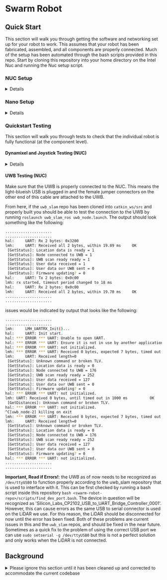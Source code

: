 




# Swarm Robot

## Quick Start

This section will walk you through getting the software and networking set up for your robot to work. This assumes that your robot has been fabricated, assembled, and all components are properly connected. Much of the setup has been automated through the bash scripts provided in this repo. Start by cloning this repository into your home directory on the Intel Nuc and running the Nuc setup script.

### NUC Setup

<details>

This setup assumes that you have either Ubuntu 18.04 or 20.04 installed on the NUC. If not, I recommend following the official Ubuntu tutorials on [installing Ubuntu desktop from USB flash drive](https://ubuntu.com/tutorials/install-ubuntu-desktop#4-boot-from-usb-flash-drive) and [creating a bootable USB stick](https://ubuntu.com/tutorials/create-a-usb-stick-on-windows#1-overview).

Once this is done, the following instructions will walk you through the necessary steps to set up the NUC.

``` BASH
cd ~
git clone https://github.com/MarineRoboticsGroup/SwarmRobot.git swarm-robot
cd ~/swarm-robot/install
bash ./nucinstall.sh
```

**The bash script may sometimes fail while building the catkin workspace.** In this case: close the terminal, open a new terminal, and rerun `bash ./nucinstall.sh`

This will install all of the basic packages required, create a catkin workspace, clone all of the required repositories into this workspace, build the workspace, and remove the original repo cloned into the home directory. In addition, this performs some of the necessary network configurations of the Nuc to allow for use of this robot in a multi-robot network.

Then to allow for the robots to operate over a common network, change the namespace variables in the robot launch files such that each robot has a unique namespace. In general you can do this by changing the line `<arg name="namespace" default="mrg1" />` to `<arg name="namespace" default="<this robot's unique namespace name>" />`.

As of now the launch file(s) required to change are:

- ~/catkin_ws/src/swarm-robot/ros/launch/swarm_teleop.launch
- ~/catkin_ws/src/dynamixel-workbench/dynamixel_workbench_controllers/launch/dynamixel_controllers.launch

In addition, you will need to modify the ROS environment variables which specify the IP address of the ROS master and the NUC you are currently using. This was partially done in the install file, but the values will need to be modified to suit your desired setup and the specific IP of the NUC you are working on. This setup guide will cover the desired IP addresses you will want to set for several possible situations.

It will be valuable to know the `ifconfig` terminal command and understand which entries correspond to wireless and wired networks. Generally, if the network interface name starts with 'wl' (e.g. 'wlp0s20f3') then it is a wireless network. If the network interface name starts with 'en' (e.g. 'enp7s0f1') then it is an ethernet connection. Note that the format of the device name varies based on the operating system being used, so may not comply with the patterns shown above.

First open your `.bashrc` file in any editor and navigate to the bottom of the file.

``` BASH
nano ~/.bashrc
```

You will see two lines which look like this, where the values in <> are actually temporary values you will **need to change**:

``` BASH
echo "export ROS_IP=<Current NUC IP>" >> ~/.bashrc
echo "export ROS_MASTER_URI=http://<Master IP>:11311" >> ~/.bashrc
```

### IP Address options (NUC Setup)

<details>

#### Running a connected network with a separate computer

This is the most recommended and expected setup, where you will run the robots in a connected network. In this arrangement there will be an additional computer (either a laptop or a desktop which is connected to the same network shared by all of the NUCs) which will be the ROS master. In this scenario you will set the following:

\<Current NUC IP> = the IP address of the NUC on the shared wireless network.
\<Master IP> = the IP address of the connected laptop or desktop on the shared wireless network.

#### Running a connected network without a separate computer

This is like the previous scenario but without the additional computer, which one would likely use for monitoring. It is not immediately clear why someone would want to do this, but it will be listed anyways.

\<Current NUC IP> = the IP address of the NUC on the shared wireless network.
\<Master IP> = the IP address of any of the NUCs on the shared wireless network. **Note**: It is important that in this configuration that all robots must have the same \<Master IP> address.

#### Running a single robot

If you intend to only run this robot independently without having it connected to any other computers over a wireless network then you can set the `Current NUC IP` and `Master IP` to the same values. This could apply to a situation where you are running multiple robots but they are not connected with eachother and are running independently of one another. Such a scenario is possible in locations where it is difficult to establish a wireless network for one reason or another.

In this configuration we're assuming that the NUC is not connected to a wireless network at all.

\<Current NUC IP> = the IP address of the NUC on the shared ethernet network.
\<Master IP> = the IP address of the NUC on the shared ethernet network.

</details>

#### Configure the connection between NUC and Nano (NUC)

Next, you will want to configure the ethernet connection between the Intel NUC and the Jetson Nano. The easiest way to do this is by first making sure the Nano is powered on and connected to the NUC via ethernet. Then open your connections as such:

``` BASH
nm-connection-editor
```

Edit the wired connection between the NUC and the Nano (commonly named 'Wired Connection 1') and navigate to the IPv4 Settings Tab. Change method to `Shared to other computers` and click in the table of addresses to add a new entry. Set the entry to the following values - Address: 10.42.0.1 / Netmask: 24 / Gateway: (leave empty). This will set it such that the IP address of the NUC on the network made over this ethernet connection will always be `10.42.0.1`.

This can be done for all of the NUCs on the network, and will not cause any issues. This is because this is only their IP address for the local network connection they have with their connected Nano, so this IP address will not be reachable for any of the other NUCs in the larger ROS network. The connections between all of the NUCs on the ROS network will be shared over some local wireless network, on which it will have a separate IP address from the local ethernet network it shares with the Nano.

Finally, for convenience it is recommended to disable automatic updates, as described in [this line](https://www.omgubuntu.co.uk/2016/02/how-to-disable-automatic-update-ubuntu).

</details>

### Nano Setup

<details>

The nano setup should be mostly uninvolved. This setup assumes that the Jetson Nano has already been setup and is bootable. If not, follow [this tutorial](https://developer.nvidia.com/embedded/learn/get-started-jetson-nano-devkit#intro) to get started with the Nano.

We will first run a setup script that installs the necessary libraries for the Nano to work with the RealSense Camera.

``` BASH
cd ~
git clone https://github.com/MarineRoboticsGroup/SwarmRobot.git swarm-robot
cd ~/swarm-robot/install
bash ./nanoinstall.sh
```

*If having issues try running `bash ./nanoinstall.sh` again*. Sometimes it doesn't fully install the first time.

From here we just need to set up the wired connection between the Nano and the NUC. Make sure that there is an ethernet connecting the two devices and then open the connections configurations with the following command.

``` BASH
nm-connection-editor
```

There should be a single connection profile that says something like 'Wired Connection 1'. Edit this connection. Navigate to the `IPv4 Settings` tab. Change `Method` to *Manual*. In the Addresses table set the first (and only) row item to `Address = 10.42.0.25 | Netmask = 24 | Gateway = 10.42.0.1`.

This should be all that is necessary to set up on the Nano for our base configuration. You should check that the connection between the NUC and Nano is functioning by first trying to ping the NUC from the nano: `ping 10.42.0.1`. If this works then the Nano can find the NUC on the shared wired network between them. You can try ssh-ing into the NUC from the Nano and vice-versa to be more certain that the connections are setup properly, but as our networking is fairly simple ping-ing seems to generally be a sufficient test unless you notice further networking issues when trying to operate the robots.

</details>

### Quickstart Testing

This section will walk you through tests to check that the individual robot is
fully functional (at the component level).

#### Dynamixel and Joystick Testing (NUC)

<details>

This will require 2 separate terminals to run 2 different launch files. In
addition, make sure that a joystick (we use Logitech Wireless Gamepad F710) is plugged into the NUC.

##### terminal 1

``` BASH
roslaunch swarm_robot swarm_teleop.launch
```

##### terminal 2

``` BASH
roslaunch dynamixel_workbench_controllers dynamixel_controllers.launch
```

After running these two things and making sure the joystick controller USB is in
the NUC you should be able to control the robot's wheels by holding down the
left bumper (labeled LB) and moving the left joystick around. The other buttons
are currently mapped to different trajectories and should be avoided for now.

</details>

#### UWB Testing (NUC)

Make sure that the UWB is properly connected to the NUC. This means the
light-blueish USB is plugged in and the female jumper connectors on the other end
of this cable are attached to the UWB.

From here, if the `uwb_slam` repo has been cloned into `catkin_ws/src` and
properly built you should be able to test the connection to the UWB by running
`roslaunch uwb_slam_ros uwb_node.launch`. The output should look something like
the following:

``` BASH
.....................
.....................
hal:     UART: Rx 2 bytes: 0x3200
lmh:     UART: Received all 2 bytes, within 19.89 ms     OK
 [GetStatus]: Location data is ready = 1
 [GetStatus]: Node connected to UWB = 1
 [GetStatus]: UWB scan ready ready = 1
 [GetStatus]: User data received = 1
 [GetStatus]: User data ovr UWB sent = 0
 [GetStatus]: Firmware updating? = 0
hal:     UART: Tx 2 bytes: 0x0c00
lmh: rx started, timeout period changed to 18 ms
hal:     UART: Rx 2 bytes: 0x0c00
lmh:     UART: Received all 2 bytes, within 19.70 ms     OK
.....................
.....................
```

issues would be indicated by output that looks like the following:

``` BASH
.....................
.....................
lmh:     LMH_UARTRX_Init()...
hal:     UART: Init start.
hal: *** ERROR *** UART: Unable to open UART. 
hal: *** ERROR *** UART: Ensure it is not in use by another application
hal: *** ERROR *** UART: not initialized. 
lmh: *** ERROR *** UART: Received 0 bytes, expected 7 bytes, timed out in 1000 ms
lmh:     UART: Received length=0
 [GetStatus]: Unknown command or broken TLV.
 [GetStatus]: Location data is ready = 0
 [GetStatus]: Node connected to UWB = 176
 [GetStatus]: UWB scan ready ready = 252
 [GetStatus]: User data received = 127
 [GetStatus]: User data ovr UWB sent = 0
 [GetStatus]: Firmware updating? = 0
hal: *** ERROR *** UART: not initialized. 
lmh: UART: Received 0 bytes, until timed out in 1000 ms          OK
 [GetDistances]: Unknown command or broken TLV.
hal: *** ERROR *** UART: not initialized. 
^C[uwb_node-2] killing on exit
lmh: *** ERROR *** UART: Received 0 bytes, expected 7 bytes, timed out in 1000 ms
lmh:     UART: Received length=0
 [GetStatus]: Unknown command or broken TLV.
 [GetStatus]: Location data is ready = 0
 [GetStatus]: Node connected to UWB = 176
 [GetStatus]: UWB scan ready ready = 252
 [GetStatus]: User data received = 127
 [GetStatus]: User data ovr UWB sent = 0
 [GetStatus]: Firmware updating? = 0
hal: *** ERROR *** UART: not initialized. 
.....................
.....................
```

**Important, Read if Errors!**: the UWB as of now needs to be recognized as `/dev/ttyUSB0` to
function properly according to the uwb_slam repository that is used to interface
with it. This can be first checked by running a bash script inside this
repository `bash <swarm-robot-repo>/scripts/find_dev_port.bash`. The device in
question will be recognized as
'Silicon_Labs_CP2102_USB_to_UART_Bridge_Controller_0001'. However, this can cause
errors as the same USB to serial connector is used on the LiDAR we use. For this
reason, the LiDAR should be disconnected for now until the error has been fixed.
Both of these problems are current issues in this and the `uwb_slam` repos, and
should be fixed in the near future. Sometimes as a quick fix to the problem of
using the correct USB port we can use `sudo setserial -g /dev/ttyUSB0` but this
is not a perfect solution and only works when the LiDAR is not connected.

## Background

<details>

<summary> Please ignore this section until it has been cleaned up and corrected to accommodate the current codebase</summary>

Testing and implementing developed SLAM algorithms is difficult due to the accessibility of fully-formed robotic swarms, and the available swarms are often expensive or ineffective. The goal of our project is to design and build a robot that can communicate via ultra wideband and scale up to a larger swarm, with the capability of assessing SLAM algorithms and swarm experimentation.

![IMG_20200811_091944 (1)](https://user-images.githubusercontent.com/66733789/90140512-da1d6f00-dd47-11ea-997a-4290ef179129.jpg)

## Table of Contents

- [Design Principles](#design-principles)
- [Getting Started](#getting-started)
  - [Setting Up](#setting-up)
  - [Complete Instructions](#complete-instructions)
- [Hardware Setup](#hardware-setup)
  - [Connection Diagram](#connection-diagram)
  - [Multi-Robot Swarm Connections Diagram](#multi-robot-swarm-connections-diagram)
- [Network Setup](#network-setup)
  - [Setting Static IP Addresses for the NUC and Nano](#setting-static-ip-addresses-for-the-nuc-and-nano)
  - [Registering Dynamixel and RPLiDAR USB Ports](#registering-dynamixel-and-rplidar-usb-ports)
  - [Environment Variables and Host Key Setup](#environment-variables-and-host-key-setup)
- [Software Setup](#software-setup)
  - [ROS System Architecture Diagram](#ros-system-architecture-diagram)
  - [Configuring Master Launch File](#configuring-master-launch-file)
- [Resources](#resources)
  - [Dynamixel Instructions](#dynamixel-workbench)
  - [Intel RealSense Instructions](#ros-wrapper-for-intel-realsense-devices)
  - [RPLiDAR Instructions](#rplidar-ros-node-and-test-application)
- [Testing](#testing)
  - [Final Testing](#final-testing)
  - [Hello World for Individual Components](#hello-world-for-individual-components)
    - [RealSense](#realsense)
    - [Dynamixels](#dynamixels)
    - [RPLiDAR](#rplidar)
  - [Troubleshooting](#setting-up)
    - [Registering Dynamixels](#registering-dynamixels)
    - [Printing SolidWorks Drawings To Scale](#printing-solidworks-drawings-to-scale)
- [More Information](#more-information)
- [Authors](#authors)
- [Credits](#credits)
- [License](#license)

## Design principles

To accomplish our goal of designing and building a scalable robot with OTS technology for testing SLAM research through ROS-based software, there were several higher and lower-priority criteria.

1. Indoor SLAM testing
2. Inexpensive scalability
3. Robust design
4. UWB communications
5. Multiple sensing capabilities and room for more
6. Modular software programming
7. Multi-purpose design

Our design is centered around several principles, which are loosely ordered by importance above. Testing capabilities for SLAM were primarily important for research purposes, and scalability for testing swarms. A robust design is critical for repeated testing and multi-purpose experiments. Since our robot design's function is for indoors SLAM, the cheap yet effective ultra wideband was a solution for efficient indoor communications. Working in ROS, keeping the robot's software modular helps debugging while also keeping the system dynamic.

![image](https://user-images.githubusercontent.com/66733789/90139314-31badb00-dd46-11ea-90d8-fe72a71b2b9c.png)
![image](https://user-images.githubusercontent.com/66733789/90139395-4e571300-dd46-11ea-8965-1a4f023bb480.png)

## Getting Started

### Setting up

- Intel NUC7i3DNHNC Mini PC
- MAXOAK Power Bank
- SinKeu Power Bank
- DWM1001 Development Board
- Intel RealSense Depth Camera D435i
- Jetson Nano Developer Kit
- DFR0315 RPLIDAR A1 Development Kit
- Dynamixel XL430-W250-T
- TurtleBot3 Burger Wheel Set
- Ball Caster
- U2D2
- Dynamixel Power Hub

All listed components are the main parts of the robot, but other parts are needed for power distribution and connection. These include: one or more power banks with the required ports, custom JST connectors, barrel jack cables, USB-micro cables, USB-C cables, USB-TTL adaptors, hook and loop velcro tape, wheels, ball caster (for stability), and plates (we custom designed and laser-cut the plates).

![image](https://user-images.githubusercontent.com/66733789/90140916-69c31d80-dd48-11ea-9a26-2d006f112616.png)

### Complete Instructions

Here are the step-by-step instructions for building a swarm robot. Starting from the finished physical build, you can follow the process to get your first official test and 'hello world' with all components and nodes running together. Each step is explained in further detail below, where the individual sections on hardware/build, networking, software, and troubleshooting are expanded on.

1. Build the robot using CAD design, labeled parts, and their corresponding cables. A full list of the components is available on the Drive, as well as in the hardware section below.
2. Download Ubuntu 18.04 onto a USB-key and boot up NUC with the key. You will need to connect the NUC to a monitor and keyboard, as well as a suitable power source.
3. Download the Jetson Nano Developer Kit SD Card Image to a micro-SD card (128 GB is more than enough) and follow Nvidia's set-up instructions to boot up the Nano. The Nano must also be connected to the necessary peripherals as above.
4. Connect back to the NUC, and connect the NUC to the local network (e.g. home network).
5. Download Chrome and install SSH through 'sudo apt-get install openssh-server'.
6. Clone the SwarmRobot github into your terminal space.
7. Run the NUC ROS install file from 'roboswarm' folder. For all files from the SwarmRobot github, make them executable with chmod +x the_file_name to run them.)
8. Run the NUC install and Nano install bash scripts on the NUC, as the control pc needs both the NUC and Nano's install software.
9. Connect the NUC and Nano via ethernet cable, and create an ethernet connection using nm-connection-editor (sudo nm-connection-editor to edit connection). Select ‘connect automatically’ and 'shared to other computers' on the NUC's end and ‘shared to other computers’.
10. Configure the address network under 'shared to other computers' with Address = 10.42.0.1, Netmask = 255.255.255.0, and Gateway = 10.42.0.1. Restart with 'sudo /etc/init.d/networking restart' back in terminal.
11. Connect to the Nano to the display and controls, set up ssh.
12. Clone into the SwarmRobot Github.
13. Run the Nano ROS install file and Nano install bash scripts from the cloned repository, and make sure to set the files as executable.
14. Source and create a catkin workspace for future use and availability (you can follow ROS Wiki's detailed instructions for creating a catkin workspace).
15. Set up the ethernet connection on the Nano's end by editing the connection in nm-connection-editor (sudo nm-connection-editor to edit connection). On the Nano's end, the ethernet is set to 'Automatic (DHCP)'. Restart the network with 'sudo /etc/init.d/networking restart'. If the connection isn't able to turn on, make sure that the NUC is powered on.
16. Set a static IP address for the Nano, explained in-depth in the Networking section. This is critical for connecting to and communicating with the Nano, as its IP address can shift to a range of IDs.
17. Configure the system's environment variables and host keys as explained in the Networking section.
18. If you're working on an Ubuntu machine (the remote control machine, not the NUC or Nano), X11 is automatically set-up (otherwise you can download an applicable X11 server). With ssh, you can work remotely from your pc after this point. X11 will become important with testing, as explained in the Final Tests section.
19. ssh -Y into the NUC (the command looks something like hostname@192.1...). We're using -Y to get the graphical display of the NUC, so we can visualize its GUI and visual outputs.
20. Add 'export ROS_IP=10.42.0.25' and 'export ROS_MASTER_URI=http://10.42.0.25:11311' to your sourcing, at 'gedit ~/.bashrc'. Here, you'll put in the IP address of your current Nano (which you can find via ifconfig).
21. Download Dynamixel Wizard 2.0 and register the Dynamixels by scanning for Protocol 2.0, Baud Rate 57600, and port USB0.
22. Once in, change the first Dynamixel's ID to 2, reverse direction, change Operating Mode to velocity-based (mode 1). Connect the second Dynamixel to the first (to daisy-chain their communication and power sources ) and keep its ID to 1 and change its Operating Mode as well.
23. Create new files as in 'Registering Dynamixel and RPLiDAR USB Ports' and copy in the respective information by following the instructions.
24. Go into the dynamixel_controller.launch and test_rplidar.launch files in your NUC's opt/ros/source... environment and hardcode the symlinks that you just created. This is done by simply writing in /dev/dynamixel and /dev/rplidar into the respective USB port fields, once again explained below in 'Registering Dynamixel and RPLiDAR USB Ports'.
25. Once in the dynamixel_controller launch file, you must also set use_cmd_vel to 'true' to be able to control the wheels.

This is the basic step-by-step guide to getting your Swarm Robot up and running! To begin testing and modifying the components, the next steps are explained in 'Testing'. Many of the above steps are reiterated and expanded on in later sections, but this beginning list is a good resource for general steps. The next few sections cover specific steps and troubleshooting tips, with a larger troubleshooting section at the end of this document.

If you have any questions, there are many great resources (including but not limited to): ROS Wiki, JetsonHacks, RealSense repo, Dynamxiel repo, Dynamixel Workbench e-manual, Nvidia forums, Stack Overflow, and general search queries. The MRG Drive also has additional resources and in-depth explanations. Feel free to reach out as well, either with Slack or through GMail, to the author.

## Hardware Setup

We based our design around similar principles as the Turtlebot3, a popular industry swarm robot. The major differences between the two are from additional sensing capabilities and different components, e.g. swapping the Jetson Nano for the Raspberry Pi computer.

![IMG_20200811_091244 (1)](https://user-images.githubusercontent.com/66733789/90140625-0507c300-dd48-11ea-98be-9b012315e0c9.jpg)
![IMG_20200810_095200](https://user-images.githubusercontent.com/66733789/90140713-1ea90a80-dd48-11ea-95b0-4f4a6d481a8c.jpg)

Main Parts:

- (ROS Control Module) Intel NUC7i3DNHNC Mini PC
- (Computer) Jetson Nano Developer Kit
- (UWB/Communications) DWM1001 Development Board
- (Camera) Intel RealSense Depth Camera D435i
- (LiDAR) DFR0315 RPLIDAR A1 Development Kit
- (Actuators) Dynamixel XL430-W250-T
- (Actuator Comms) U2D2*
- (Actuator Power) U2D2 Power Hub**
- (Battery #1) MaxOak 185Wh/50000mAh Power Bank
- (Battery #2) Sinkeu Power Bank
- (Robot Balance) Ball Caster
- (Robot Movement) Wheels + Tires

\* U2D2 is needed for Dynamixel-to-computer communication
\** U2D2 Power Hub supplies constant power to Dynamixels, necessary for required voltage and current

Cables:

- (NUC-UWB) USB-TTL Cable
- (NUC-Nano) Ethernet Cable
- (NUC-UWB) USB-micro Cable
- (NUC-DYN) USB-micro Cable
- (NUC-RPLiDAR) USB-micro Cable
- (DYN-DYN) JST Cable
- (DYN-U2D2) JST Cable
- (U2D2-PHB) JST Cable
- (NUC-MaxOak) Barrel Jack Connector
- (DYN-MaxOak) Barrel Jack Connector
- (Nano-SinKeu) USB-micro Cable
- (RealSense-Nano) USB-c Cable

### Connection Diagram

![screenshot](https://user-images.githubusercontent.com/66733789/86042497-3e44d780-ba15-11ea-9029-2bfb11db3b1c.png)
![image](https://user-images.githubusercontent.com/66733789/90141328-02599d80-dd49-11ea-8848-1765b3c7a7d8.png)

### Multi-Robot Swarm Connections Diagram

![Screenshot 2020-06-29 at 5 33 57 PM](https://user-images.githubusercontent.com/66733789/86058475-f632ae80-ba2e-11ea-8996-7b5bd60f3f86.png)

## Network setup

The step-by-step network set up is defined above, in the 'Getting Started' section. Here, you can find more detailed explanations and debugging tips.

### Setting Static IP Addresses for the NUC and Nano

Setting the Nano IP address permanently was tricky due to the wandering range of IP addresses that the DCHP would accept/look for. Most of the time, the Nano connected to the NUC using 10.42.0.25, but every so often, 10.42.0.26 might be the correct address.

The solution to this is to go into the nm-manager-editor settings on the Nano (through a hard connection to the monitor + keyboard/mouse) and 'MANUALLY' setting the IP configuration to 10.42.0.25 through netmask 255.255.255.255 (IPv4 settings).

Reload your new network settings via sudo /etc/init.d/networking restart.

### Registering Dynamixel and RPLiDAR USB Ports

As mentioned above, you must register the USB devices (for the Dynamixels and RPLiDAR) robustly so that they have a consistent USB id. This is because the USB devices are assigned dynamically as each device is plugged in e.g. /dev/ttyUSB0, /dev/ttyUSB1 etc…

To solve this, you can update /etc/udev/rules.d/* to match specific devices and create symbolic links:
/dev/rplidar
/dev/dynamixel

The two rules used:

99-dynamixel-workbench-cdc.rules

```bash
#http://linux-tips.org/t/prevent-modem-manager-to-capture-usb-serial-devices/284/2.

#cp rules /etc/udev/rules.d/
#sudo udevadm control --reload-rules
#sudo udevadm trigger

KERNEL=="ttyUSB*", DRIVERS=="ftdi_sio", MODE="0666", ATTR{device/latency_timer}="1", SYMLINK+="dynamixel"
```

88-rplidar.rules

```bash
# set the udev rule , make the device_port be fixed by rplidar
# ref: https://askubuntu.com/questions/1039814/how-to-create-a-udev-rule-for-two-devices-with-the-same-manufacturer-id-product
KERNEL=="ttyUSB*", ATTRS{idVendor}=="10c4", ATTRS{idProduct}=="ea60", MODE:="0777", SYMLINK+="rplidar"
```

Then to reload:

```bash
sudo udevadm control --reload-rules
sudo udevadm trigger
```

Then you can specify a port with each command:

```bash
cd ~/catkin_ws && catkin_make
roslaunch dynamixel_workbench_controllers dynamixel_controllers.launch use_cmd_vel:=true usb_port:=/dev/dynamixel
roslaunch rplidar_ros view_rplidar.launch  serial_port:=/dev/rplidar
```

### Environment Variables and Host Key Setup

To visualize the Nano and NUC's displays while controlling the robot, a few variables and exports need to be set up. The main variable file in /opt/ros/melodic/env.sh needs to be edited to include specific environment variables on ~/.bashrc.

export ROS_IP=10.42.0.25
export ROS_MASTER_URI=http://10.42.0.1:11311

Set up a group with additional machine info then include the file (which is included in the NUC launch file for conveniance).

```bash
  <group>
    <machine name="jetset_nano" address="10.42.0.25" user="sophia" password="sop
hia" env-loader="/opt/ros/melodic/env.sh" default="true" />
    <include file="/home/sophia/nanolaunch.launch" />
  </group>
```

All of the necessary code and configs must be set up on the master node that is invoking things remotely - the NUC in our case.

More helpful info here:
http://wiki.ros.org/roslaunch/XML/machine

SSH keys won't work by default, e.g. if you already connected to the Jetson through SSH. ROS needs a very specific kind of key in ~/.ssh/known_hosts.

If you get a weird error then you will need to remove this file (or at least the entry for the Jetson if you can find it) and then reconnect per these instructions:

```bash
ssh -oHostKeyAlgorithms='ssh-rsa' 10.42.0.25
```

## Software Setup

The ROS nodes and communications will be running on Ubuntu 18.04 with ROS Melodic. This can also be configured using previous versions of Ubuntu and ROS with most available software. Packages available for reference from ROS Wiki are listed below:

- Navigation Stack = http://wiki.ros.org/navigation
- Dynamixel Workbench Metapackage = http://wiki.ros.org/dynamixel_workbench
- RPLiDAR = http://wiki.ros.org/rplidar
- RealSense = http://wiki.ros.org/RealSense

### Configuring Master Launch File

Running multiple launch files with one or more arguments is a little more tricky. We found that you needed to pass in the specific launch file arguments through the component launch files. The minimum format for the master launch file is included in this repository, 'NUC.launch'. Since this is the master launch file, it also loops in the Nano's launch file, 'Nano.launch'. Instructions on setting up this exchange are explained in the 'Setting-Up' section, with a few troubleshooting tips below.

As an example, setting the USB port for the RPLiDAR isn’t passed in through NUC.launch file, rather you have to go into the test_rplidar.launch file and manually set it through nano test_rplidar.launch, from /dev/ttyUSB0 to /dev/rplidar.

#### ROS System Architecture Diagram

![Screenshot 2020-06-29 at 2 37 17 PM](https://user-images.githubusercontent.com/66733789/86043502-d5f6f580-ba16-11ea-907d-89f3ed522685.png)

## Resources

### Dynamixel Workbench

This borrowed repository covers control and communication between Dynamixel motors, which can be done with one or daisy-chained together for shared power and movement. Deciding on software platforms largely depends on three things: type of Dynamixel motor, other components, and software configuration. Our system architecture was built using the Dynamixel Workbench due to larger control over the adjustments and fine-tuning. We suggest going through the Dynamixel Workbench for full instructions and support.

#### ROBOTIS e-Manual for Dynamixel Workbench

- [ROBOTIS e-Manual for Dynamixel Workbench](http://emanual.robotis.com/docs/en/software/dynamixel/dynamixel_workbench/)

#### Wiki for dynamixel_workbench Packages

- http://wiki.ros.org/dynamixel_workbench (metapackage)
- http://wiki.ros.org/dynamixel_workbench_controllers
- http://wiki.ros.org/dynamixel_workbench_operators
- http://wiki.ros.org/dynamixel_workbench_single_manager
- http://wiki.ros.org/dynamixel_workbench_single_manager_gui
- http://wiki.ros.org/dynamixel_workbench_toolbox

#### Open Source related to Dynamixel Workbench

- [dynamixel_workbench](https://github.com/ROBOTIS-GIT/dynamixel-workbench)
- [dynamixel_workbench_msgs](https://github.com/ROBOTIS-GIT/dynamixel-workbench-msgs)
- [dynamixel_sdk](https://github.com/ROBOTIS-GIT/DynamixelSDK)
- [open_manipulator](https://github.com/ROBOTIS-GIT/open_manipulator)
- [OpenCR-Hardware](https://github.com/ROBOTIS-GIT/OpenCR-Hardware)
- [OpenCR](https://github.com/ROBOTIS-GIT/OpenCR)

#### Documents and Videos related to Dynamixel Workbench

- [ROBOTIS e-Manual for Dynamixel Workbench](http://emanual.robotis.com/docs/en/software/dynamixel/dynamixel_workbench/)
- [ROBOTIS e-Manual for Dynamixel SDK](http://emanual.robotis.com/docs/en/software/dynamixel/dynamixel_sdk/overview/)
- [ROBOTIS e-Manual for OpenManipulator](http://emanual.robotis.com/docs/en/platform/openmanipulator/)
- [ROBOTIS e-Manual for OpenCR](http://emanual.robotis.com/docs/en/parts/controller/opencr10/)

Following the steps outlined in the Dynamixel Workbench e-manual worked successfully for us. Configuring the environment and packages for ROS was relatively simple, and it was possible to test the Dynamixels from the computer after a few tweaks outlined in debugging. These are important debugging steps that utilize Dynamixel Wizard 2.0 (available on Windows, Linux, and Mac) for long-term motor configuration before they can communicate with the NUC remotely.

Once properly set up (either with test computer or NUC), the Dynamixels can be controlled from the keyboard with a few Linux commands.

```bash
cd ~/catkin_ws && catkin_make
roslaunch dynamixel_workbench_operators wheel_operator.launch
roslaunch dynamixel_workbench_controllers dynamixel_controllers.launch use_cmd_vel:=true
```

<!-- ### ROS Wrapper for Intel RealSense Devices
TODO (alan) review this section and update

The Intel RealSense is a great camera for high-quality RGB and depth streams for 3D scanning and video capture. The integrated IMU sensor allows for improved navigation capabilities and motion tracking, useful for any SLAM testing. We went with the RealSense 435i for its global shuttering and larger field of view.
(Full workbench can be found at https://github.com/IntelRealSense/realsense-ros)

LibRealSense supported version: v2.29.0 (see [realsense2_camera release notes](https://github.com/IntelRealSense/realsense-ros/releases))

#### Installation Instructions

The simplest way to install on a clean machine is to follow the instructions on the [.travis.yml](https://github.com/intel-ros/realsense/blob/development/.travis.yml) file. It basically summarizes the elaborate instructions in the following 3 steps:

Step 1: Install the latest Intel&reg; RealSense&trade; SDK 2.0

- Install from [Debian Package](https://github.com/IntelRealSense/librealsense/blob/master/doc/distribution_linux.md#installing-the-packages) - In that case treat yourself as a developer. Make sure you follow the instructions to also install librealsense2-dev and librealsense-dkms packages.

OR

- Build from sources by downloading the latest [Intel&reg; RealSense&trade; SDK 2.0](https://github.com/IntelRealSense/librealsense/releases/tag/v2.29.0) and follow the instructions under [Linux Installation](https://github.com/IntelRealSense/librealsense/blob/master/doc/installation.md)

Step 2: Install the ROS distribution

- Install [ROS Melodic](http://wiki.ros.org/melodic/Installation/Ubuntu), on Ubuntu 18.04

Step 3: Install Intel&reg; RealSense&trade; ROS from Sources

- Create a [catkin](http://wiki.ros.org/catkin#Installing_catkin) workspace

```bash
mkdir -p ~/catkin_ws/src
cd ~/catkin_ws/src/
```

- Clone the latest Intel&reg; RealSense&trade; ROS from [here](https://github.com/intel-ros/realsense/releases) into 'catkin_ws/src/'

```bashrc
git clone https://github.com/IntelRealSense/realsense-ros.git
cd realsense-ros/
git checkout `git tag | sort -V | grep -P "^\d+\.\d+\.\d+" | tail -1`
cd ..
```

- Make sure all dependent packages are installed. You can check .travis.yml file for reference.
- Specifically, make sure that the ros package *ddynamic_reconfigure* is installed. If *ddynamic_reconfigure* cannot be installed using APT, you may clone it into your workspace 'catkin_ws/src/' from [here](https://github.com/pal-robotics/ddynamic_reconfigure/tree/kinetic-devel) (Version 0.2.0)

```bash
catkin_init_workspace
cd ..
catkin_make clean
catkin_make -DCATKIN_ENABLE_TESTING=False -DCMAKE_BUILD_TYPE=Release
catkin_make install
echo "source ~/catkin_ws/devel/setup.bash" >> ~/.bashrc
source ~/.bashrc
```

Note that setting this sourcing can complicate having more than one catkin workspaces, but for this project, it works well. -->

#### Usage Instructions

##### Start the camera node

To start the camera node in ROS:

```bash
roslaunch realsense2_camera rs_camera.launch
```

This will stream all camera sensors and publish on the appropriate ROS topics. Other stream resolutions and frame rates can optionally be provided as parameters to the 'rs_camera.launch' file.

If you're looking to test with more specific data-gathering modes, you can generate a pointcloud with the RealSense. Visualizing the camera output can be easily set up through Rviz, by launching Rviz in another terminal. There are a few steps to configuring the camera settings, shown below.

To start the pointcloud camera node in ROS:

```bash
roslaunch realsense2_camera rs-camera.launch filters:=pointcloud
```

1. Launch Rviz in separate terminal
2. Switch Fixed Frame to camera_link
3. Add in Image and PointCloud2
4. Designate Image Topic and Topic to the visual input that you want to generate the pointcloud from (it doesn't automatically select those options, which may result in 'no image found')

#### Published Topics

The published topics differ according to the device and parameters.
After running the above command with D435i attached, the following list of topics will be available (This is a partial list. For full one type `rostopic list`):

- /camera/color/camera_info
- /camera/color/image_raw
- /camera/depth/camera_info
- /camera/depth/image_rect_raw
- /camera/extrinsics/depth_to_color
- /camera/extrinsics/depth_to_infra1
- /camera/extrinsics/depth_to_infra2
- /camera/infra1/camera_info
- /camera/infra1/image_rect_raw
- /camera/infra2/camera_info
- /camera/infra2/image_rect_raw
- /camera/gyro/imu_info
- /camera/gyro/sample
- /camera/accel/imu_info
- /camera/accel/sample
- /diagnostics

### RPLiDAR ROS Node and Test Application

The RPLiDAR A1M8 from Roboshop is a great, inexpensive LiDAR with 360 degree FOV and a large ranging distance that integrates with SLAMAlg. It is also used on the TurtleBot3 Burger. Full workbench can be found at [rplidar-ros](https://github.com/robopeak/rplidar_ros)

Visit following websites for more details about RPLIDAR:

- [rplidar roswiki](http://wiki.ros.org/rplidar)
- [rplidar HomePage](http://www.slamtec.com/en/Lidar)
- [rplidar SDK](https://github.com/Slamtec/rplidar_sdk)
- [rplidar Tutorial](https://github.com/robopeak/rplidar_ros/wiki)

#### How to build RPLiDAR ros package

1) Clone this project to your catkin's workspace src folder
2) Running catkin_make to build rplidarNode and rplidarNodeClient

#### How to run RPLIDAR ROS package

There are two ways to run RPLIDAR ROS package
<!-- TODO talk about how the lidar can be configured -->

#### 1. Run RPLIDAR node and view in rviz

roslaunch rplidar_ros view_rplidar.launch (for RPLIDAR A1/A2)
or
roslaunch rplidar_ros view_rplidar_a3.launch (for RPLIDAR A3)

You should see the rplidar scan result in the rviz window.

#### 2. Run RPLIDAR node and view using test application

roslaunch rplidar_ros rplidar.launch (for RPLIDAR A1/A2)
or
roslaunch rplidar_ros rplidar_a3.launch (for RPLIDAR A3)

rosrun rplidar_ros rplidarNodeClient

You should see the rplidar scan result in the console

Notice: the different is serial_baudrate between A1/A2 and A3

#### RPLidar frame

RPLidar frame must be broadcasted according to picture shown in rplidar-frame.png

## Testing

### Final Testing

<!-- TODO (alan) rewrite this section to comply with latest version -->

<!-- Once everything is configured, you can run the NUC launch file to get all of the components moving! The Dynamixels are teleoperable with the w,a,s,d,x keys and all nodes are live (with the Jetson nodes ssh'd through the NUC ssh-key). If you're looking to go one step further and visualize the robot's camera and lidar data, this is where the X11 setup really comes in.

To do so, ssh -Y into the NUC and call roslaunch nuc.launch

- Once the program is running, generate a separate NUC terminal and run rviz.
- You can visualize the RealSense data (all the way from the Nano!) by inputting 'camera_link' and adding in 'Image'. Designate the Image 'topic' with your desired input and the realtime camera feed should appear in the bottom left screen.
- You can add in the laser scan data by then typing 'scan' where camera_link is (the camera feed will stay). Add in the option 'LaserScan' through the option 'published nodes'. Input its topic as /scan and a laser scan readout should appear.
- You can now drive the robot around with realtime camera imaging and laser output. -->

### Hello World for Individual Components

Outlined below is the 'Hello World' for controlling/testing individual components.

#### RealSense

1. Run roslaunch realsense2_camera rs_camera.launch to start the realsense node
2. Run realsense-viewer to open the graphical display (best method for testing because user can see camera output)
3. Run roslaunch realsense2_camera rs-camera.launch filters:=pointcloud and keep open
4. In another terminal, run rviz to generate 3D pointcloud
  a) Switch Fixed Frame to camera_link
  b) Add in Image and PointCloud2

Debugging: designate Image Topic and Topic to the visual input that you want to generate the pointcloud from (it doesn't automatically select those options, which may result in 'no image found')

#### Dynamixels

Once the Dynamixels are configured with Dynamixel Wizard 2.0 (explained in greater detail under 'Troubleshooting', you can control the motors through the terminal. Dynamixel Workbench allow for python and cpp, and we recommend following the manual procedures for a ROS-based platform from the Dynamixel-Workbench GitHub repository.

Summing up the process:

- There are three repositories to download (workbench, msgs, and SDK)
- Setup SDK and Workbench libraries with 64bit arch (skip sample code from SDK)
- Copy rules files, check USB port
- Finding Dynamixels is waste of time as it only registers one (don't be alarmed by that, only one is connected)
- Test connection with Workbench by

```bash
cd  ~/dynamixel-workbench/dynamixel_workbench_toolbox/examples/build
./position /dev/ttyUSB0 57600 1 (will rotate pi degrees 6 times)
```

#### RPLiDAR

The LiDAR starts spinning as soon as micro-USB is plugged into pc, and you can test the node control with roslaunch rplidar_ros view_rplidar.launch. This program generates a rviz graphical readout where pointcloud is continuously made from LiDAR data.

Debugging:

An error might occur where the RPLiDAR couldn't bind to the specified serial port /dev/tty/USB0. This seems to be common LiDAR problem, remedied through the command:

```bash
sudo chmod 666 /dev/ttyUSB0
```

This changes the permissions of RPLiDAR rules file from 0777 to 0666, as it automatically reverts to 0777 when the LiDAR starts running or is plugged in. Once the command is in, everything runs smoothly. (This is separate from long-term set-up with setting sym-links to the RPLiDAR USB port, aimed towards quick initial testing.)

### Troubleshooting

General:

- Be sure to use USB3.x for the RealSense camera, otherwise you will run into limitations on depth+rgb throughput when testing in ROS.
- Set Jetson to low power mode to run off of USB (board comes with jumper to switch to barrel-jack input, not needed for low-power mode.
- MaxOak auto-sleeps without enough current draw, keep RPLiDAR plugged in for initial testing and running.
- If NUC won't turn on try testing the power cables connecting it to the battery. Sometimes they are not fully in and result in a poor connection. Also, sometimes just try flipping the ends of the cable (switching what they are plugged into). It is unclear why this works, but it does :)

Dynamixels (in-depth explanation below):

- The Dynamixels require direct configuration from the Dynamixel Wizard 2.0 application, which can be downloaded onto any platform. For the computer to be able to communicate with each Dynamixel, we found that registering them on Wizard was the most simple.
  - After connecting the Dynamixels to the NUC and a power source, scan for the connected motors on the Wizard. The XL430-W250 motors that we used were registered with 57600 baud rate and Protocol 2.0.
  - Once they were registered via scanning, it was necessary to configure them to 'wheel mode' from the automatic 'joint mode'. This could be done through the control panel with 'Operating Mode', changing the mode to '1' or velocity-based. Editing the system controls is only possible when torque mode is turned off, but it should be turned on for running tests.
  - Since the motors are mirrored, it's necessary to configure them to run in the same direction. This can also be done through Dynamixel Wizard 2.0, by checking 'Reverse-drive mode'.
- Print Solidworks Drawings to scale using custom scale and pdf-poster generator
- Dynamixel threaded holes are only 4mm deep, can breach inner chamber if not careful

#### Registering Dynamixels

As mentioned above, you can register and configure the Dynamixel motors using Dynamixel Wizard 2.0. This was the most simple platform for a quick set-up, and runs on Windows, Linux, and Mac.

- Set up the Dynamixels with the U2D2, U2D2 Power Hub, and the power source.
- Select Dynamixel X and port COM4 (or the port that the Dynamixel automatically connects to via USB)
  - You can find the connected port on the pc using Device Manager
- It will appear to connect, then run a search using baud rate
- XL-430 connects with any baud rate, can go with the standard '57600'
- Once connected, test out connection with Control Table. Turn on Torque Enable and move around through Goal Position. You can also reverse direction of one or more motors to get opposite motors running in parallel.

Debugging: MaxOak will shut down if there's not a high enough current draw. When lights aren't on/power button hasn't been pressed in x amount of time, that's because the two main outputs shut down with 150 and 200 mA.

<!-- 
#### Printing SolidWorks Drawings To Scale

Printing a full-size drawing of a design can be helpful in the prototyping or manufacturing phase, depending on your set-up and available tools.

Here are some steps for successfully creating a to-scale representation:

1. Create the part in SolidWorks
2. Open as Drawing (DRWG)
3. Depending on the size of the part, make custom paper size (in multiples of 8.5"x11") if larger than letter paper
4. Put goal view on page and select 'scale to page'
5. Change page scale to be 1:1 (most printers aren't accurate enough to print 1:1. Print out a test measurement ex. a six inch line, and modify the first '1' to that value.)
6. Our printer's scale was closer to 1.03225:1, which I put into the custom scale properties
7. Save drawing as pdf
8. Open pdf in a pdf reader (make sure the app can print posters if part is larger than letter paper, I used Adobe Acrobat.)
9. Print as poster in pdf reader, spanning across pages with 100% scaling
10. Cut pages at lines and assemble paper design with tape for a simple to-scale drawing -->

## More information

Documentation is available on the MRG Drive with full instructions and explanations. If you have any questions that aren't answered from the GitHub or Google Drive, please feel free to reach out to Sophia Franklin on slack or at sophia.franklin@gmail.com.

<details>

## Authors

- **Sophia Franklin**
- **Alan Papalia**

## Credits

- **ROBOTIS-GIT/dynamixel-workbench**
- **kintzhao and the rest of the contributors for [rplidar-ros](https://github.com/robopeak/rplidar_ros)**
- **Intel and the contributors at [realsense-ros](https://github.com/IntelRealSense/realsense-ros)**
- **JetsonHacks at jetsonhacks.com**

## License

This project is licensed under the MIT License - see the
[LICENSE.md](LICENSE.md) file for details
